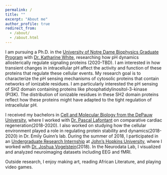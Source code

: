 ```yaml
---
permalink: /
title: ""
excerpt: "About me"
author_profile: true
redirect_from: 
  - /about/
  - /about.html
---
```


I am pursuing a Ph.D. in the [University of Notre Dame Biophysics Graduate Program](https://biophysics.nd.edu) with [Dr. Katharine White](https://sites.nd.edu/whitelab/lab-members/katharine-white/), researching how pH dynamics allosterically regulate signaling proteins (2020-TBD). I am interested in how transient changes in intracellular pH affect the activity and function of these proteins that regulate these cellular events. My research goal is to characterize the pH sensing mechanisms of cytosolic proteins that contain networks of ionizable residues. I am particularly interested the pH sensing of SH2 domain containing proteins like phosphatidylinositol-3-kinase (PI3K). The distribution of ionizable residues in these SH2 domain proteins reflect how these proteins might have adapted to the tight regulation of intracellular pH.

I received my bachelors in [Cell and Molecular Biology from the DePauw University](https://www.depauw.edu/academics/departments-programs/biology/), where I worked with [Dr. Pascal Lafontant](https://sites.google.com/depauw.edu/lafontantlab/home) on comparative cardiac regeneration(2018-2020). I also worked on studying how the cellular environment played a role in regulating protein stability and dynamics(2018-2020) in Dr. Emily Guinn’s lab. During the summer of 2018, I participated in an [Undergraduate Research Internship](https://neurodata.io/about/alum.html) at [John’s Hopkins University](https://neurodata.io), where I worked with [Dr. Joshua Vogelstein](https://neurodata.io/about/jovo/)(2018). In the Neurodata Lab, I visualized and analyzed neuroimaging datasets including EEG and fMRI. 

Outside research, I enjoy making art, reading African Literature, and playing video games.

